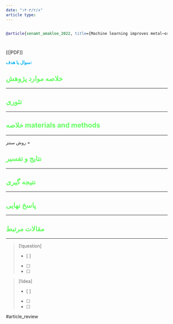 ```yaml
---
date: "۱۴۰۳/۲/۸"
article type:
---
```


```bibtex

@article{senamt_amakloe_2022, title={Machine learning improves metal–organic frameworks design and discovery}, volume={47}, url={https://link.springer.com/article/10.1557/s43577-022-00427-x}, DOI={https://doi.org/10.1557/s43577-022-00427-x}, number={9}, journal={MRS bulletin}, publisher={Springer Nature}, author={Senam Tamakloe}, year={2022}, month={Sep}, pages={886–886} }

‌


```

[[|PDF]]

**<span style="color:#00b0f0">سوال یا هدف:</span>**



## <span style="color:#64ff61">خلاصه موارد پژوهش</span>
---

## <span style="color:#64ff61">تئوری</span>
---



## <span style="color:#64ff61">خلاصه materials and methods</span>
---

روش سنتز = 



## <span style="color:#64ff61"> نتایج و تفسیر</span>
---



## <span style="color:#64ff61">نتیجه گیری</span>
---



## <span style="color:#64ff61">پاسخ نهایی</span>
---




## <span style="color:#64ff61">مقالات مرتبط</span>
---





> [!question] 
>- [ ] 
>- [ ]  
>- [ ] 


> [!idea] 
> - [ ] 
>- [ ] 
>- [ ] 



#article_review
